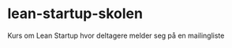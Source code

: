 lean-startup-skolen
===================

Kurs om Lean Startup hvor deltagere melder seg på en mailingliste
